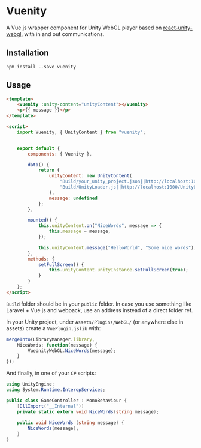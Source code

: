 # Vuenity

A Vue.js wrapper component for Unity WebGL player based on [react-unity-webgl](https://www.npmjs.com/package/react-unity-webgl), with in and out communications.

## Installation

`npm install --save vuenity`

## Usage

```html
<template>
    <vuenity :unity-content="unityContent"></vuenity>
    <p>{{ message }}</p>
</template>

<script>
    import Vuenity, { UnityContent } from "vuenity";


    export default {
        components: { Vuenity },

        data() {
            return {
                unityContent: new UnityContent(
                    "Build/your_unity_project.json||http://localhost:1000/file.json",
                    "Build/UnityLoader.js||http://localhost:1000/UnityLoader.js"
                ),
                message: undefined
            };
        },

        mounted() {
            this.unityContent.on("NiceWords", message => {
                this.message = message;
            });

            this.unityContent.message("HelloWorld", "Some nice words");
        },
        methods: {
            setFullScreen() {
                this.unityContent.unityInstance.setFullScreen(true);
            }
        }
    };
</script>
```

`Build` folder should be in your `public` folder.
In case you use something like Laravel + Vue.js and webpack, use an address instead of a direct folder ref. 

In your Unity project, under `Assets/Plugins/WebGL/` (or anywhere else in assets) create a `VuePlugin.jslib` with:

```js
mergeInto(LibraryManager.library,
    NiceWords: function(message) {
        VueUnityWebGL.NiceWords(message);
    }
});
```

And finally, in one of your `C#` scripts:

```cs
using UnityEngine;
using System.Runtime.InteropServices;

public class GameController : MonoBehaviour {
    [DllImport("__Internal")]
    private static extern void NiceWords(string message);
    
    public void NiceWords (string message) {
        NiceWords(message);
    }
}

```